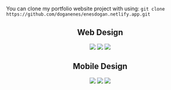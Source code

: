 You can clone my portfolio website project with using: `git clone https://github.com/doganenes/enesdogan.netlify.app.git`
<div align='center'>
<h2 align='center'>Web Design</h2>
<img src='https://user-images.githubusercontent.com/86846812/190614276-0fc27415-e3dd-4901-a591-8e99ae6ea7e3.png'>
<img src='https://user-images.githubusercontent.com/86846812/190614289-beb1e3b1-9953-44f7-acaf-edf970623e5a.png'>
<img src='https://user-images.githubusercontent.com/86846812/194575000-bf18389b-58cd-4717-a356-8775c2a793d0.png'>

<h2 align='center'>Mobile Design</h2>
<img  src='https://user-images.githubusercontent.com/86846812/194575660-210f7914-0e40-43d2-817c-25713140edde.png'>
<img  src='https://user-images.githubusercontent.com/86846812/194575665-d4d20e9d-5b52-47fa-bcf6-07648c2af42b.png'>
<img src='https://user-images.githubusercontent.com/86846812/194575672-1119e017-9319-400a-9d2b-d8bf49f0e1b1.png'>
<br/>
<br/>
</div>


